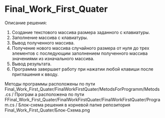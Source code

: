 # Final_Work_First_Quater
Описание решения:
1. Создание текстового массива размера заданного с клавиатуры.
2. Заполнение массива с клавиатуры.
3. Вывод полученного массива.
4. Получение нового массива случайного размера от нуля до трех элементов 
с последующим заполнением полученного массива значениями из изначального массива.
5. Вывод результата.
6. Программа завершает работу при нажатии любой клавиши после приглашения к вводу.

Методы программы расположены по пути Final_Work_First_Quater/FinalWorkFirstQuater/MetodsForProgramm/Metods.cs /
Програм а расположена по пути FFinal_Work_First_Quater/FinalWorkFirstQuater/FinalWorkFirstQuater/Program.cs /
Блок-схема решения в корневой папке репозитория Final_Work_First_Quater/Блок-Схема.png
